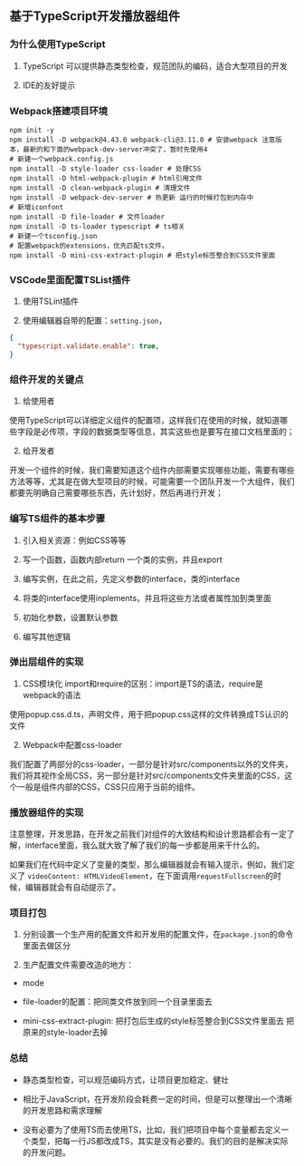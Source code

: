 ## 基于TypeScript开发播放器组件

### 为什么使用TypeScript

1. TypeScript 可以提供静态类型检查，规范团队的编码，适合大型项目的开发

2. IDE的友好提示

### Webpack搭建项目环境

```shell
npm init -y
npm install -D webpack@4.43.0 webpack-cli@3.11.0 # 安装webpack 注意版本，最新的和下面的webpack-dev-server冲突了，暂时先使用4
# 新建一个webpack.config.js
npm install -D style-loader css-loader # 处理CSS
npm install -D html-webpack-plugin # html引用文件
npm install -D clean-webpack-plugin # 清理文件
npm install -D webpack-dev-server # 热更新 运行的时候打包到内存中
# 新增iconfont
npm install -D file-loader # 文件loader
npm install -D ts-loader typescript # ts相关
# 新建一个tsconfig.json
# 配置webpack的extensions，优先匹配ts文件。
npm install -D mini-css-extract-plugin # 把style标签整合到CSS文件里面
```

### VSCode里面配置TSList插件

1. 使用TSLint插件

2. 使用编辑器自带的配置：`setting.json`，

```json
{
  "typescript.validate.enable": true,
}
```

### 组件开发的关键点

1. 给使用者

使用TypeScript可以详细定义组件的配置项，这样我们在使用的时候，就知道哪些字段是必传项，字段的数据类型等信息，其实这些也是要写在接口文档里面的；

2. 给开发者

开发一个组件的时候，我们需要知道这个组件内部需要实现哪些功能，需要有哪些方法等等，尤其是在做大型项目的时候，可能需要一个团队开发一个大组件，我们都要先明确自己需要哪些东西，先计划好，然后再进行开发；

### 编写TS组件的基本步骤

1. 引入相关资源：例如CSS等等

2. 写一个函数，函数内部return 一个类的实例，并且export

3. 编写实例，在此之前，先定义参数的interface，类的interface

4. 将类的interface使用inplements，并且将这些方法或者属性加到类里面

5. 初始化参数，设置默认参数

6. 编写其他逻辑

### 弹出层组件的实现

1. CSS模块化  import和require的区别：import是TS的语法，require是webpack的语法

使用popup.css.d.ts，声明文件，用于把popup.css这样的文件转换成TS认识的文件

2. Webpack中配置css-loader

我们配置了两部分的css-loader，一部分是针对src/components以外的文件夹，我们将其视作全局CSS，另一部分是针对src/components文件夹里面的CSS，这个一般是组件内部的CSS，CSS只应用于当前的组件。

### 播放器组件的实现

注意整理，开发思路，在开发之前我们对组件的大致结构和设计思路都会有一定了解，interface里面，我么就大致了解了我们的每一步都是用来干什么的。

如果我们在代码中定义了变量的类型，那么编辑器就会有输入提示，例如，我们定义了 `videoContent: HTMLVideoElement`，在下面调用`requestFullscreen`的时候，编辑器就会有自动提示了。

### 项目打包

1. 分别设置一个生产用的配置文件和开发用的配置文件，在`package.json`的命令里面去做区分

2. 生产配置文件需要改造的地方：

  - mode

  - file-loader的配置：把同类文件放到同一个目录里面去

  - mini-css-extract-plugin: 把打包后生成的style标签整合到CSS文件里面去 把原来的style-loader去掉

###  总结

 - 静态类型检查，可以规范编码方式，让项目更加稳定、健壮

 - 相比于JavaScript，在开发阶段会耗费一定的时间，但是可以整理出一个清晰的开发思路和需求理解

 - 没有必要为了使用TS而去使用TS，比如，我们把项目中每个变量都去定义一个类型，把每一行JS都改成TS，其实是没有必要的。我们的目的是解决实际的开发问题。